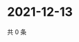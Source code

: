 # 2021-12-13

共 0 条

<!-- BEGIN WEIBO -->
<!-- 最后更新时间 Mon Dec 13 2021 15:00:47 GMT+0800 (China Standard Time) -->

<!-- END WEIBO -->
